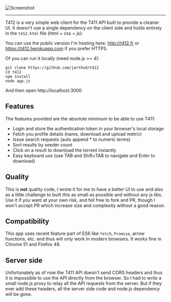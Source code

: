 ![Screenshot](https://cloud.githubusercontent.com/assets/201687/17836343/391b856a-678f-11e6-8b67-9b046a8334ad.png)

---

T412 is a very simple web client for the T411 API built to provide a cleaner UI. It doesn't use a single dependency on the client side and holds entirely in the `t412.html` file (html + css + js):

You can use the public version I'm hosting here: http://t412.fr or https://t412.herokuapp.com if you prefer HTTPS.

Of you can run it locally (need node.js >= 4):
```
git clone https://github.com/jarthod/t412
cd t412
npm install
node app.js
```
And then open http://localhost:3000

## Features

The features provided are the absolute minimum to be able to use T411:
- Login and store the authentication token in your browser's local storage
- Fetch you profile details (name, download and upload metric)
- Issue search requests (auto append * to numeric terms)
- Sort results by seeder count
- Click on a result to download the torrent instantly
- Easy keyboard use (use TAB and Shift+TAB to navigate and Enter to download)

## Quality

This is **not** quality code, I wrote it for me to have a better UI to use and also as a little challenge to built this as small as possible and without any js libs. Use it if you want at your own risk, and fell free to fork and PR, though I won't accept PR which increase size and complexity without a good reason.

## Compatibility

This app uses recent feature part of ES6 like `fetch`, `Promise`, arrow functions, etc. and thus will only work in modern browsers. It works fine in Chrome 51 and Firefox 48.

## Server side

Unfortunately as of now the T411 API doesn't send CORS headers and thus it is impossible to use the API directly from the browser. So I had to write a small node.js proxy to relay all the API requests from the server. But if they ever add these headers, all the server side code and node.js dependency will be gone.

